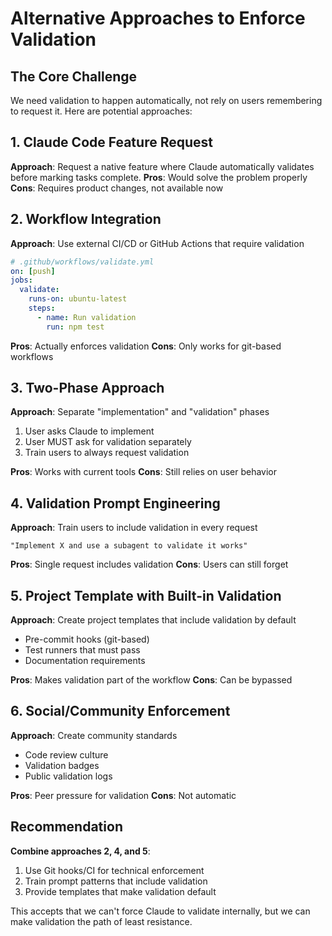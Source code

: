 # Alternative Approaches to Enforce Validation

## The Core Challenge

We need validation to happen automatically, not rely on users remembering to request it. Here are potential approaches:

## 1. Claude Code Feature Request
**Approach**: Request a native feature where Claude automatically validates before marking tasks complete.
**Pros**: Would solve the problem properly
**Cons**: Requires product changes, not available now

## 2. Workflow Integration
**Approach**: Use external CI/CD or GitHub Actions that require validation
```yaml
# .github/workflows/validate.yml
on: [push]
jobs:
  validate:
    runs-on: ubuntu-latest
    steps:
      - name: Run validation
        run: npm test
```
**Pros**: Actually enforces validation
**Cons**: Only works for git-based workflows

## 3. Two-Phase Approach
**Approach**: Separate "implementation" and "validation" phases
1. User asks Claude to implement
2. User MUST ask for validation separately
3. Train users to always request validation

**Pros**: Works with current tools
**Cons**: Still relies on user behavior

## 4. Validation Prompt Engineering
**Approach**: Train users to include validation in every request
```
"Implement X and use a subagent to validate it works"
```
**Pros**: Single request includes validation
**Cons**: Users can still forget

## 5. Project Template with Built-in Validation
**Approach**: Create project templates that include validation by default
- Pre-commit hooks (git-based)
- Test runners that must pass
- Documentation requirements

**Pros**: Makes validation part of the workflow
**Cons**: Can be bypassed

## 6. Social/Community Enforcement
**Approach**: Create community standards
- Code review culture
- Validation badges
- Public validation logs

**Pros**: Peer pressure for validation
**Cons**: Not automatic

## Recommendation

**Combine approaches 2, 4, and 5**:
1. Use Git hooks/CI for technical enforcement
2. Train prompt patterns that include validation
3. Provide templates that make validation default

This accepts that we can't force Claude to validate internally, but we can make validation the path of least resistance.